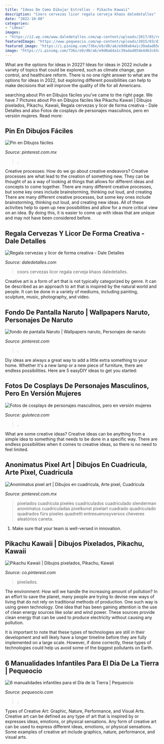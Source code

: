 ```yaml
---
title: "Ideas De Como Dibujar Estrellas - Pikachu Kawaii"
description: "Coors cervezas licor regala cerveja khaos daledetalles"
date: "2022-10-08"
categories:
- "ideas"
images:
- "https://i2.wp.com/www.daledetalles.com/wp-content/uploads/2017/05/regala-cervezas-y-licor-de-forma-creativa8.jpg?resize=535%2C1063"
featuredImage: "https://www.pequeocio.com/wp-content/uploads/2015/03/dia-de-la-tierra-6.jpg"
featured_image: "https://i.pinimg.com/736x/e9/d0/a6/e9d0a64a1c39adad85de4d63c65c292a.jpg"
image: "https://i.pinimg.com/736x/e9/d0/a6/e9d0a64a1c39adad85de4d63c65c292a.jpg"
---
```



What are the options for ideas in 2022?
Ideas for ideas in 2022 include a variety of topics that could be explored, such as climate change, gun control, and healthcare reform. There is no one right answer to what are the options for ideas in 2022, but exploring different possibilities can help to make decisions that will improve the quality of life for all Americans.

	

		
searching about Pin en Dibujos fáciles you've came to the right page. We have 7 Pictures about Pin en Dibujos fáciles like Pikachu Kawaii | Dibujos pixelados, Pikachu, Kawaii, Regala cervezas y licor de forma creativa - Dale Detalles and also Fotos de cosplays de personajes masculinos, pero en versión mujeres. Read more:
		
    
## Pin En Dibujos Fáciles

<img loading=lazy src="https://i.pinimg.com/736x/bd/ff/27/bdff279c1ef5f45f2b68bd3145e41356.jpg" onerror="this.onerror=null;this.src='https://tse3.mm.bing.net/th?id=OIP.XkjjP7JVd6IzI80x1VLCZwHaJ3&amp;pid=15.1';" alt="Pin en Dibujos fáciles">

_Source: pinterest.com.mx_

>. 

	

Creative processes: How do we go about creative endeavors?
Creative processes are what lead to the creation of something new. They can be thought of as a way of looking at things that allows for different ideas and concepts to come together. There are many different creative processes, but some key ones include brainstorming, thinking out loud, and creating 
There are many different creative processes, but some key ones include brainstorming, thinking out loud, and creating new ideas. All of these activities help to open up new possibilities and allow for a more critical view on an idea. By doing this, it is easier to come up with ideas that are unique and may not have been considered before.

    
## Regala Cervezas Y Licor De Forma Creativa - Dale Detalles

<img loading=lazy src="https://i2.wp.com/www.daledetalles.com/wp-content/uploads/2017/05/regala-cervezas-y-licor-de-forma-creativa8.jpg?resize=535%2C1063" onerror="this.onerror=null;this.src='https://tse4.mm.bing.net/th?id=OIP.spGPDbiuohMFmM8rYbevtAHaOt&amp;pid=15.1';" alt="Regala cervezas y licor de forma creativa - Dale Detalles">

_Source: daledetalles.com_

>coors cervezas licor regala cerveja khaos daledetalles. 

	

Creative art is a form of art that is not typically categorized by genre. It can be described as an approach to art that is inspired by the natural world and people. It can be done in a variety of mediums, including painting, sculpture, music, photography, and video.

    
## Fondo De Pantalla Naruto | Wallpapers Naruto, Personajes De Naruto

<img loading=lazy src="https://i.pinimg.com/736x/e9/d0/a6/e9d0a64a1c39adad85de4d63c65c292a.jpg" onerror="this.onerror=null;this.src='https://tse4.mm.bing.net/th?id=OIP.7gLEjoCbnxQddnAJxcEWjAHaNK&amp;pid=15.1';" alt="fondo de pantalla Naruto | Wallpapers naruto, Personajes de naruto">

_Source: pinterest.com_

>. 

	

Diy ideas are always a great way to add a little extra something to your home. Whether it's a new lamp or a new piece of furniture, there are endless possibilities. Here are 5 easyDIY ideas to get you started: 

    
## Fotos De Cosplays De Personajes Masculinos, Pero En Versión Mujeres

<img loading=lazy src="https://gcdn.emol.cl/fotografia/files/2016/06/cosplays-personajes-femeninos12.jpg" onerror="this.onerror=null;this.src='https://tse4.mm.bing.net/th?id=OIP.Uqul0sF3S_uHoPM68e-iVgHaLH&amp;pid=15.1';" alt="Fotos de cosplays de personajes masculinos, pero en versión mujeres">

_Source: guioteca.com_

>. 

	

What are some creative ideas?
Creative ideas can be anything from a simple idea to something that needs to be done in a specific way. There are endless possibilities when it comes to creative ideas, so there is no need to feel limited.

    
## Anonimatus Pixel Art | Dibujos En Cuadricula, Arte Pixel, Cuadricula

<img loading=lazy src="https://i.pinimg.com/736x/fb/e2/7a/fbe27a1f45559ab3ce7b90d0a77a904d.jpg" onerror="this.onerror=null;this.src='https://tse3.mm.bing.net/th?id=OIP.euXX3lWLO5HfsoAo6KUbOwHaNK&amp;pid=15.1';" alt="Anonimatus pixel art | Dibujos en cuadricula, Arte pixel, Cuadricula">

_Source: pinterest.com.mx_

>pixelados cuadricula pixeles cuadriculados cuadriculado slenderman anonimatus cuadriculadas pixelkunst pixelart cuadrado quadriculado quadrados fürs píxeles quadretti entresuenosyversos cheveres aleatórios caneta. 

	

1. Make sure that your team is well-versed in innovation.

    
## Pikachu Kawaii | Dibujos Pixelados, Pikachu, Kawaii

<img loading=lazy src="https://i.pinimg.com/736x/20/b3/2a/20b32a87d08729ade2133bbc4acf7ba9.jpg" onerror="this.onerror=null;this.src='https://tse3.mm.bing.net/th?id=OIP.ZMbbI5oHreEggtIV2t58xAHaJ4&amp;pid=15.1';" alt="Pikachu Kawaii | Dibujos pixelados, Pikachu, Kawaii">

_Source: co.pinterest.com_

>pixelados. 

	

The environment: How will we handle the increasing amount of pollution?
In an effort to save the planet, many people are trying to devise new ways of living that do not rely on traditional methods of production. One such way is using green technology. 
One idea that has been gaining attention is the use of clean energy sources like solar and wind power. These sources provide clean energy that can be used to produce electricity without causing any pollution. 

It is important to note that these types of technologies are still in their development and will likely have a longer timeline before they are fully implemented on a large scale. However, if done correctly, these types of technologies could help us avoid some of the biggest pollutants on Earth.

    
## 6 Manualidades Infantiles Para El Día De La Tierra | Pequeocio

<img loading=lazy src="https://www.pequeocio.com/wp-content/uploads/2015/03/dia-de-la-tierra-6.jpg" onerror="this.onerror=null;this.src='https://tse4.mm.bing.net/th?id=OIP.l-2TV_NAp8d09nscxo2sgwHaJ4&amp;pid=15.1';" alt="6 manualidades infantiles para el Día de la Tierra | Pequeocio">

_Source: pequeocio.com_

>. 

	

Types of Creative Art: Graphic, Nature, Performance, and Visual Arts.
Creative art can be defined as any type of art that is inspired by or expresses ideas, emotions, or physical sensations. Any form of creative art can be used to express different ideas, emotions, or physical sensations. Some examples of creative art include graphics, nature, performance, and visual arts.

